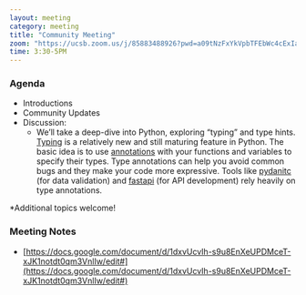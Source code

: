 ```yaml
---
layout: meeting
category: meeting
title: "Community Meeting"
zoom: "https://ucsb.zoom.us/j/85883488926?pwd=a09tNzFxYkVpbTFEbWc4cExIaUFSUT09"
time: 3:30-5PM
---
```


### Agenda

- Introductions
- Community Updates
- Discussion: 
    - We’ll take a deep-dive into Python, exploring “typing” and type hints. [Typing](https://docs.python.org/3/library/typing.html) is a relatively new and still maturing feature in Python. The basic idea is to use [annotations](https://peps.python.org/pep-0526/) with your functions and variables to specify their types. Type annotations can help you avoid common bugs and they make your code more expressive. Tools like [pydanitc](https://pydantic.dev/) (for data validation) and [fastapi](https://fastapi.tiangolo.com/) (for API development) rely heavily on type annotations.

*Additional topics welcome!

### Meeting Notes

- [https://docs.google.com/document/d/1dxvUcvIh-s9u8EnXeUPDMceT-xJK1notdt0qm3VnlIw/edit#](https://docs.google.com/document/d/1dxvUcvIh-s9u8EnXeUPDMceT-xJK1notdt0qm3VnlIw/edit#)